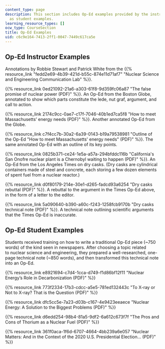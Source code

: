 ```yaml
---
content_type: page
description: This section includes Op-Ed examples provided by the instructors as well
  as student examples.
learning_resource_types: []
ocw_type: CourseSection
title: Op-Ed Examples
uid: c6c9e164-7413-2ff1-0047-7449c617ca5e
---
```


Op-Ed Instructor Examples
-------------------------

Annotations by Robbie Stewart and Patrick White from the {{% resource_link "fedd2e69-4b39-421d-b55c-874e11d71af7" "Nuclear Science and Engineering Communication Lab" %}}.

{{% resource_link 0ed21092-21a6-a303-61f8-9d359fc06a87 "The false promise of nuclear power (PDF)" %}}. An Op-Ed from the Boston Globe, annotated to show which parts constitute the lede, nut graf, argument, and call to action.

{{% resource_link 2174c9cc-0ae7-c17f-7046-40b1ed7ca5f8 "How to meet Massachusetts’ energy needs (PDF)" %}}. Another annotated Op-Ed from the Globe.

{{% resource_link c7f4cc7b-30a2-6a39-0143-b19a79538981 "Outline of the Op-Ed \"How to meet Massachusetts' energy needs\" (PDF)" %}}. The same annotated Op-Ed with an outline of its key points.

{{% resource_link 0825b371-ce24-1e5a-a57a-294bfddc116b "California's San Onofre nuclear plant is a Chernobyl waiting to happen (PDF)" %}}. An Op-Ed from the Los Angeles Times on dry casks. (Dry casks are cylindrical containers made of steel and concrete, each storing a few dozen elements of spent fuel from a nuclear reactor.)

{{% resource_link d0f80179-214e-30e1-d265-fadcd93a6254 "Dry casks rebuttal (PDF)" %}}. A rebuttal to the argument in the Times Op-Ed above, in the form of a letter to the editor.

{{% resource_link 5a090640-b390-a60c-f243-1258fcb9170b "Dry casks technical note (PDF)" %}}. A technical note outlining scientific arguments that the Times Op-Ed is inaccurate.

Op-Ed Student Examples
----------------------

Students received training on how to write a traditional Op-Ed piece (~750 words) of the kind seen in newspapers. After choosing a topic related to nuclear science and engineering, they prepared a well-researched, one-page technical note (~850 words), and then transformed this technical note into an Op-Ed.

{{% resource_link e8921694-c7d4-1cca-d749-f1d86bf12f11 "Nuclear Energy’s Role in Decarbonization (PDF)" %}}

{{% resource_link 773f2334-17b3-cdcc-a5e5-781ed132443c "To X-ray or Not to X-ray? That is the Question (PDF)" %}}

{{% resource_link dfc5cc5e-7a23-d03b-c167-4e9423eeaece "Nuclear Energy: A Solution to the Biggest Problems (PDF)" %}}

{{% resource_link d6edd254-98b4-81a5-9df2-6a612c673f7f "The Pros and Cons of Thorium as a Nuclear Fuel (PDF)" %}}

{{% resource_link 361f0aca-1f6d-6707-4664-4bb239a6e057 "Nuclear Matters: And in the Context of the 2020 U.S. Presidential Election… (PDF)" %}}
